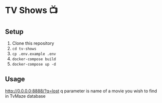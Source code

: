 # TV Shows 📺

## Setup

1. Clone this repository
2. `cd tv-shows`
3. `cp .env.example .env`
4. `docker-compose build`
5. `docker-compose up -d`

## Usage

http://0.0.0.0:8888/?q=lost
q parameter is name of a movie you wish to find in TvMaze database